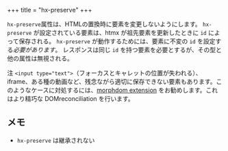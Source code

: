 +++
title = "hx-preserve"
+++

`hx-preserve`属性は、HTMLの置換時に要素を変更しないようにします。
`hx-preserve` が設定されている要素は、htmx が祖先要素を更新したときに `id` によって保存される。
`hx-preserve` が動作するためには、要素に不変の `id` を設定する*必要があります*。
レスポンスは同じ `id` を持つ要素を必要とするが、その型と他の属性は無視される。

注 `<input type="text">`（フォーカスとキャレットの位置が失われる）、iframe、ある種の動画など、残念ながら適切に保存できない要素もあります。このようなケースに対処するには、[morphdom extension](https://github.com/bigskysoftware/htmx-extensions/blob/main/src/morphdom-swap/README.md) をお勧めします。これはより精巧な DOMreconciliation を行います。

## メモ

* `hx-preserve` は継承されない
